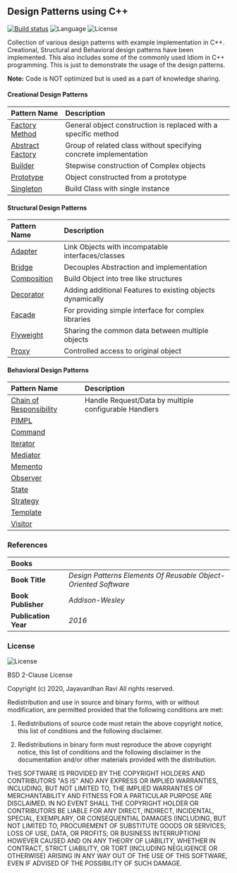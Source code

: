## Design Patterns using C++
[![Build status](https://ci.appveyor.com/api/projects/status/ift8fadhnt3snpah?svg=true)](https://ci.appveyor.com/project/jayavardhanravi/designpatterns)
![Language](https://img.shields.io/badge/language-C++-Blue)
![License](https://img.shields.io/badge/license-BSD2Clause-Green)

Collection of various design patterns with example implementation in C++. Creational, Structural and Behavioral design patterns have been implemented. This also includes some of the commonly used Idiom in C++ programming. This is just to demonstrate the usage of the design patterns. 

**Note:** Code is NOT optimized but is used as a part of knowledge sharing.

#### Creational Design Patterns 

| Pattern Name | Description  |
| :---   | :--- |
| [Factory Method] | General object construction is replaced with a specific method |
| [Abstract Factory] | Group of related class without specifying concrete implementation |
| [Builder] | Stepwise construction of Complex objects|
| [Prototype] | Object constructed from a prototype|
| [Singleton] | Build Class with single instance|

#### Structural Design Patterns
| Pattern Name | Description  |
| :---   | :--- |
| [Adapter] | Link Objects with incompatable interfaces/classes |
| [Bridge] | Decouples Abstraction and implementation |
| [Composition] | Build Object into tree like structures |
| [Decorator] | Adding additional Features to existing objects dynamically |
| [Facade] | For providing simple interface for complex libraries|
| [Flyweight] | Sharing the common data between multiple objects |
| [Proxy] | Controlled access to original object |

#### Behavioral Design Patterns
| Pattern Name | Description  |
| :---   | :--- |
| [Chain of Responsibility] | Handle Request/Data by multiple configurable Handlers |
| [PIMPL] |  |
| [Command] |  |
| [Iterator] |  |
| [Mediator] |  |
| [Memento] |  |
| [Observer] |  |
| [State] |  |
| [Strategy] |  |
| [Template] |  |
| [Visitor] |  |

### References
|**Books**||
| :---   | :---   |
| **Book Title** | *Design Patterns Elements Of Reusable Object-Oriented Software* |
| **Book Publisher** | *Addison-Wesley* |
| **Publication Year** | *2016* |

### License
![License](https://img.shields.io/badge/license-BSD2Clause-Green)

BSD 2-Clause License

Copyright (c) 2020, Jayavardhan Ravi
All rights reserved.

Redistribution and use in source and binary forms, with or without
modification, are permitted provided that the following conditions are met:

1. Redistributions of source code must retain the above copyright notice, this
   list of conditions and the following disclaimer.

2. Redistributions in binary form must reproduce the above copyright notice,
   this list of conditions and the following disclaimer in the documentation
   and/or other materials provided with the distribution.

THIS SOFTWARE IS PROVIDED BY THE COPYRIGHT HOLDERS AND CONTRIBUTORS "AS IS"
AND ANY EXPRESS OR IMPLIED WARRANTIES, INCLUDING, BUT NOT LIMITED TO, THE
IMPLIED WARRANTIES OF MERCHANTABILITY AND FITNESS FOR A PARTICULAR PURPOSE ARE
DISCLAIMED. IN NO EVENT SHALL THE COPYRIGHT HOLDER OR CONTRIBUTORS BE LIABLE
FOR ANY DIRECT, INDIRECT, INCIDENTAL, SPECIAL, EXEMPLARY, OR CONSEQUENTIAL
DAMAGES (INCLUDING, BUT NOT LIMITED TO, PROCUREMENT OF SUBSTITUTE GOODS OR
SERVICES; LOSS OF USE, DATA, OR PROFITS; OR BUSINESS INTERRUPTION) HOWEVER
CAUSED AND ON ANY THEORY OF LIABILITY, WHETHER IN CONTRACT, STRICT LIABILITY,
OR TORT (INCLUDING NEGLIGENCE OR OTHERWISE) ARISING IN ANY WAY OUT OF THE USE
OF THIS SOFTWARE, EVEN IF ADVISED OF THE POSSIBILITY OF SUCH DAMAGE.

[Factory Method]: https://github.com/jayavardhanravi/DesignPatterns/tree/master/FactoryMethod
[Abstract Factory]: https://github.com/jayavardhanravi/DesignPatterns/tree/master/AbstractFactory
[Builder]: https://github.com/jayavardhanravi/DesignPatterns/tree/master/Builder
[Prototype]: https://github.com/jayavardhanravi/DesignPatterns/tree/master/Prototype
[Singleton]: https://github.com/jayavardhanravi/DesignPatterns/tree/master/Singleton
[Adapter]: https://github.com/jayavardhanravi/DesignPatterns/tree/master/Adapter
[Bridge]: https://github.com/jayavardhanravi/DesignPatterns/tree/master/Bridge
[Composition]: https://github.com/jayavardhanravi/DesignPatterns/tree/master/Composition
[Decorator]: https://github.com/jayavardhanravi/DesignPatterns/tree/master/Decorator
[Facade]: https://github.com/jayavardhanravi/DesignPatterns/tree/master/Facade
[Flyweight]: https://github.com/jayavardhanravi/DesignPatterns/tree/master/Flyweight
[Proxy]: https://github.com/jayavardhanravi/DesignPatterns/tree/master/Proxy
[Chain Of Responsibility]: https://github.com/jayavardhanravi/DesignPatterns/tree/master/ChainOfResponsibility
[PIMPL]: https://github.com/jayavardhanravi/DesignPatterns/tree/master/PIMPL
[Command]: https://github.com/jayavardhanravi/DesignPatterns/tree/master/Command
[Iterator]: https://github.com/jayavardhanravi/DesignPatterns/tree/master/Iterator
[Mediator]: https://github.com/jayavardhanravi/DesignPatterns/tree/master/Mediator
[Memento]: https://github.com/jayavardhanravi/DesignPatterns/tree/master/Memento
[Observer]: https://github.com/jayavardhanravi/DesignPatterns/tree/master/Observer
[State]: https://github.com/jayavardhanravi/DesignPatterns/tree/master/State
[Strategy]: https://github.com/jayavardhanravi/DesignPatterns/tree/master/Strategy
[Template]: https://github.com/jayavardhanravi/DesignPatterns/tree/master/Template
[Visitor]: https://github.com/jayavardhanravi/DesignPatterns/tree/master/Visitor